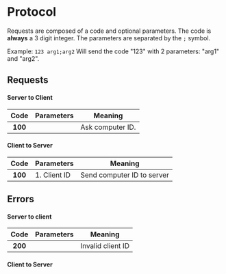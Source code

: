 # Protocol

Requests are composed of a code and optional parameters.
The code is **always** a 3 digit integer.
The parameters are separated by the `;` symbol.

Example:
`123 arg1;arg2` Will send the code "123" with 2 parameters: "arg1" and "arg2".

## Requests
#### Server to Client

| Code | Parameters | Meaning |
| :-: | :----------: | :----------: |
|**100**|  | Ask computer ID. |

#### Client to Server

| Code | Parameters | Meaning |
| :-: | ---------- | :----------: |
|**100**| 1. Client ID | Send computer ID to server |

## Errors
#### Server to client

| Code | Parameters | Meaning |
| :-: | :----------: | :----------: |
|**200**|  | Invalid client ID |

#### Client to Server
